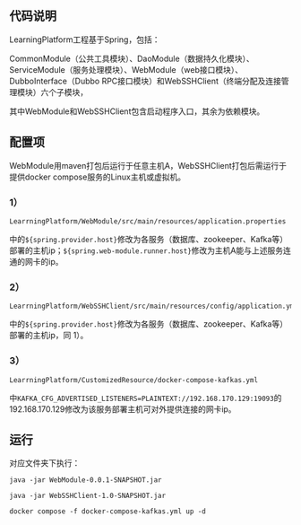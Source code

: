 ## 代码说明

LearningPlatform工程基于Spring，包括：

CommonModule（公共工具模块）、DaoModule（数据持久化模块）、ServiceModule（服务处理模块）、WebModule（web接口模块）、DubboInterface（Dubbo RPC接口模块）和WebSSHClient（终端分配及连接管理模块）六个子模块，

其中WebModule和WebSSHClient包含启动程序入口，其余为依赖模块。

## 配置项

WebModule用maven打包后运行于任意主机A，WebSSHClient打包后需运行于提供docker compose服务的Linux主机或虚拟机。

### 1）

```shell
LearrningPlatform/WebModule/src/main/resources/application.properties
```

中的`${spring.provider.host}`修改为各服务（数据库、zookeeper、Kafka等）部署的主机ip；`${spring.web-module.runner.host}`修改为主机A能与上述服务连通的网卡的ip。

### 2）

```shell
LearrningPlatform/WebSSHClient/src/main/resources/config/application.yml
```

中的`${spring.provider.host}`修改为各服务（数据库、zookeeper、Kafka等）部署的主机ip，同 1）。

### 3）

```shell
LearrningPlatform/CustomizedResource/docker-compose-kafkas.yml
```

中`KAFKA_CFG_ADVERTISED_LISTENERS=PLAINTEXT://192.168.170.129:19093`的192.168.170.129修改为该服务部署主机可对外提供连接的网卡ip。

## 运行

对应文件夹下执行：

`java -jar WebModule-0.0.1-SNAPSHOT.jar`

`java -jar WebSSHClient-1.0-SNAPSHOT.jar`

`docker compose -f docker-compose-kafkas.yml up -d`